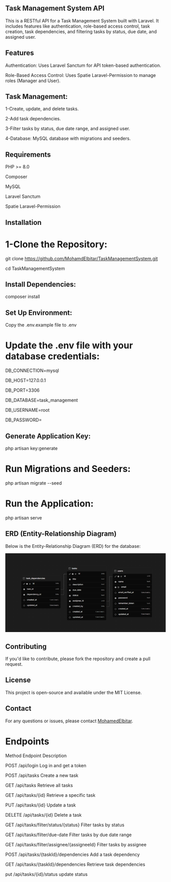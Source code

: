 ## Task Management System API
This is a RESTful API for a Task Management System built with Laravel. It includes features like authentication, role-based access control, task creation, task dependencies, and filtering tasks by status, due date, and assigned user.

## Features
Authentication: Uses Laravel Sanctum for API token-based authentication.

Role-Based Access Control: Uses Spatie Laravel-Permission to manage roles (Manager and User).

## Task Management:

1-Create, update, and delete tasks.

2-Add task dependencies.

3-Filter tasks by status, due date range, and assigned user.

4-Database: MySQL database with migrations and seeders.

## Requirements
PHP >= 8.0

Composer

MySQL

Laravel Sanctum

Spatie Laravel-Permission


## Installation
# 1-Clone the Repository:

git clone https://github.com/MohamdElbitar/TaskManagementSystem.git

cd TaskManagementSystem

## Install Dependencies:

composer install

## Set Up Environment:

Copy the .env.example file to .env 

# Update the .env file with your database credentials:
DB_CONNECTION=mysql

DB_HOST=127.0.0.1

DB_PORT=3306

DB_DATABASE=task_management

DB_USERNAME=root

DB_PASSWORD=

## Generate Application Key:

php artisan key:generate

# Run Migrations and Seeders:

php artisan migrate --seed

# Run the Application:

php artisan serve


## ERD (Entity-Relationship Diagram)

Below is the Entity-Relationship Diagram (ERD) for the database:

![ERD Diagram](/public/images/ERD.png)


## Contributing
If you'd like to contribute, please fork the repository and create a pull request.

## License
This project is open-source and available under the MIT License.

## Contact
For any questions or issues, please contact [MohamedElbitar](https://github.com/MohamdElbitar).

# Endpoints

Method	   Endpoint	                               Description

POST	   /api/login	                            Log in and get a token

POST	   /api/tasks	                             Create a new task

GET	       /api/tasks	                             Retrieve all tasks

GET	       /api/tasks/{id}	                        Retrieve a specific task

PUT	       /api/tasks/{id}	                        Update a task

DELETE	   /api/tasks/{id}	                        Delete a task

GET	       /api/tasks/filter/status/{status}	    Filter tasks by status

GET	       /api/tasks/filter/due-date	            Filter tasks by due date range

GET	       /api/tasks/filter/assignee/{assigneeId}	Filter tasks by assignee

POST	   /api/tasks/{taskId}/dependencies	        Add a task dependency

GET	       /api/tasks/{taskId}/dependencies	        Retrieve task dependencies

put        /api/tasks/{id}/status                   update status

